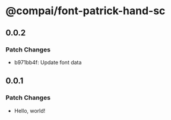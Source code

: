# @compai/font-patrick-hand-sc

## 0.0.2

### Patch Changes

- b971bb4f: Update font data

## 0.0.1

### Patch Changes

- Hello, world!
